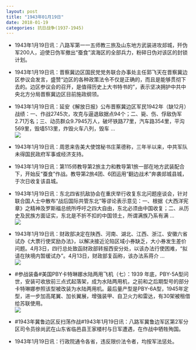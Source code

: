 ```yaml
---
layout: post
title: "1943年01月19日"
date: 2018-01-19
categories: 抗日战争(1937-1945)
---
```


<meta name="referrer" content="no-referrer" />

- 1943年1月19日讯：八路军第一一五师教三旅及山东地方武装进攻郯城，歼伪军200人，迫使日伪军撤出“蚕食”滨海区的全部兵力，粉碎日伪对该区的封锁计划。 

- 1943年1月19日讯：晋察冀边区国民党党务联合办事处主任郭飞天在晋察冀边区参议会发言，盛赞“边区的各种政策法令不仅是正确的，而且是能够贯彻下去的。边区参议会的召开，是值得历史上大书特书的”，表示坚决拥护中共中央北方分局晋察冀边区目前施政纲领。 

- 1943年1月19日讯：延安《解放日报》公布晋察冀边区军民1942年（缺12月）战绩：一、作战2745次，攻克与逼退敌据点94个；二、毙、伤、俘敌伪军2.71万名；三、动员群众9.7945万人，破坏铁路77里，汽车路354里，平沟569里，毁墙513里，炸毁火车八列，毁车 ... <br/><img src="https://wx2.sinaimg.cn/large/aca367d8ly1fnm61zsc81j20c809zq32.jpg" />

- 1943年1月19日讯：周恩来告美大使馆秘书庄莱德称，三年半以来，中共军队未得国民政府军事或经济支持。 

- 1943年1月19日讯：第115师教导第2旅主力和教导第1旅一部在地方武装配合下，开始反“蚕食”作战。教导第2旅4团、6团运用“翻边战术”奔袭郯城县城，于次日收复该县城。 

- 1943年1月19日讯：东北四省抗敌协会在重庆举行收复东北问题座谈会，针对联合国人士中散布“战后国际共管东北”等谬论表示意见：一、根据《大西洋宪章》之精神及罗斯福总统所呼吁之四大自由，东北必须由中国收复；二、从历史及民族方面证实，东北是不折不扣的中国领土，所谓满族乃系有满 ... <br/><img src="https://wx4.sinaimg.cn/large/aca367d8ly1fnls7dk2w9j20c809zdfv.jpg" />

- 1943年1月19日讯：财政部决定在陕西、河南、湖北、江西、浙江、安徽六省试办《大票行使奖励办法》，以解决接近沦陷区域小券缺乏，大小券发生差价问题。4月3日，四行总处致函财政部转报西安分处，以该办法行使困难，“拟请在陕境内暂缓试办”。4月13日，财政部复函称，该办法系蒋介 ... <br/><img src="https://wx3.sinaimg.cn/large/aca367d8ly1fnlqh6sfryj20c809z0st.jpg" />

- #参战装备#美国PBY卡特琳娜水陆两用飞机（七）：1939 年底，PBY-5A型问世，安装可收放前三点式起落架，成为水陆两用机，之前和之后期型号的部分卡特琳娜参照该型被改装为水陆两用机。最后量产型是PBY-6A型，1945年定型，进一步加高尾翼、加长翼展，增强装甲、自卫火力和雷达，有30架被租借给苏联使用。 <br/><img src="https://wx3.sinaimg.cn/large/aca367d8ly1fnloqpgl91j20b40u40y6.jpg" />

- #1943年冀鲁边区反扫荡作战#1943年1月19日讯：八路军冀鲁边军区第2军分区司令员徐尚武在山东省临邑县王家楼村与日军遭遇，在作战中牺牲殉国。 

- 1943年1月19日讯：行政院通令各省，违反限价法令者，均按军法惩处。 

